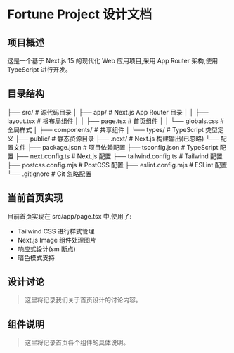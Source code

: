 # Fortune Project 设计文档

## 项目概述

这是一个基于 Next.js 15 的现代化 Web 应用项目,采用 App Router 架构,使用 TypeScript 进行开发。

## 目录结构 
├── src/ # 源代码目录
│ ├── app/ # Next.js App Router 目录
│ │ ├── layout.tsx # 根布局组件
│ │ ├── page.tsx # 首页组件
│ │ └── globals.css # 全局样式
│ ├── components/ # 共享组件
│ └── types/ # TypeScript 类型定义
├── public/ # 静态资源目录
├── .next/ # Next.js 构建输出(已忽略)
└── 配置文件
├── package.json # 项目依赖配置
├── tsconfig.json # TypeScript 配置
├── next.config.ts # Next.js 配置
├── tailwind.config.ts # Tailwind 配置
├── postcss.config.mjs # PostCSS 配置
├── eslint.config.mjs # ESLint 配置
└── .gitignore # Git 忽略配置

## 当前首页实现
目前首页实现在 src/app/page.tsx 中,使用了:
- Tailwind CSS 进行样式管理
- Next.js Image 组件处理图片
- 响应式设计(sm 断点)
- 暗色模式支持

## 设计讨论
> 这里将记录我们关于首页设计的讨论内容。

## 组件说明
> 这里将记录首页各个组件的具体说明。